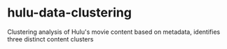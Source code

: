 # hulu-data-clustering
Clustering analysis of Hulu's movie content based on metadata, identifies three distinct content clusters
